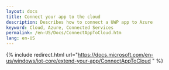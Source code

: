```yaml
---
layout: docs
title: Connect your app to the cloud
description: Describes how to connect a UWP app to Azure
keyword: Cloud, Azure, Connected Services
permalink: /en-US/Docs/ConnectAppToCloud.htm
lang: en-US
---
```

{% include redirect.html url="https://docs.microsoft.com/en-us/windows/iot-core/extend-your-app/ConnectAppToCloud " %}
